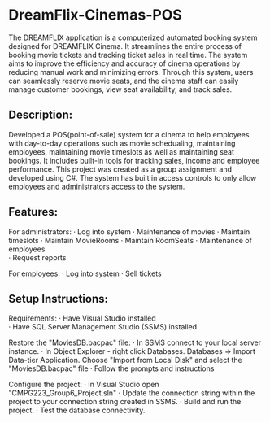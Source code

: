 # DreamFlix-Cinemas-POS
The DREAMFLIX application is a computerized automated booking system designed for DREAMFLIX Cinema. It streamlines the entire process of booking movie tickets and tracking ticket sales in real time. The system aims to improve the efficiency and accuracy of cinema operations by reducing manual work and minimizing errors. Through this system, users can seamlessly reserve movie seats, and the cinema staff can easily manage customer bookings, view seat availability, and track sales.

## Description:
Developed a POS(point-of-sale) system for a cinema to help employees with day-to-day operations such as movie schedualing, maintaining employees, maintaining movie timeslots as well as maintaining seat bookings. It includes built-in tools for tracking sales, income and employee performance. This project was created as a group assignment and developed using C#.
The system has built in access controls to only allow employees and administrators access to the system. 

## Features:
For administrators:
·	Log into system
·	Maintenance of movies
·	Maintain timeslots
·	Maintain MovieRooms
·	Maintain RoomSeats
·	Maintenance of employees  
·	Request reports
 
For employees:
·	Log into system 
·	Sell tickets

## Setup Instructions:
Requirements:
·	Have Visual Studio installed
<br>
·	Have SQL Server Management Studio (SSMS) installed

Restore the "MoviesDB.bacpac" file:
·	In SSMS connect to your local server instance.
·	In Object Explorer - right click Databases. 
      Databases => Import Data-tier Application.
      Choose "Import from Local Disk" and select the "MoviesDB.bacpac" file
· Follow the prompts and instructions

Configure the project:
· In Visual Studio open "CMPG223_Group6_Project.sln"
· Update the connection string within the project to your connection string created in SSMS.
· Build and run the project.
· Test the database connectivity.



